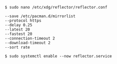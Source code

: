     $ sudo nano /etc/xdg/reflector/reflector.conf

    --save /etc/pacman.d/mirrorlist
    --protocol https
    --delay 0.25
    --latest 20
    --fastest 20
    --connection-timeout 2
    --download-timeout 2
    --sort rate

    $ sudo systemctl enable --now reflector.service
